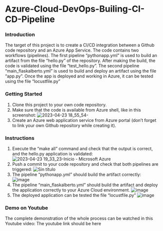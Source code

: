 # Azure-Cloud-DevOps-Builing-CI-CD-Pipeline

### Introduction
The target of this project is to create a CI/CD integration between a Github code repository and an Azure App Service. The code contains two workflows (pipelines).
The first pipeline “pythonapp.yml” is used to build an artifact from the file “hello.py” of the repository. After making the build, the code is validated using the file “test_hello.py”.
The second pipeline “main_flaskalberto.yml” is used to build and deploy an artifact using the file “app.py”. Once the app is deployed and working in Azure, it can be tested using the file “locustfile.py”

### Getting Started
1. Clone this project to your own code repository.
2. Make sure that the code is available from Azure shell, like in this screenshot:
![2023-04-23 18_55_54-](https://user-images.githubusercontent.com/40852884/235792036-814a881c-6346-4252-8a22-fd7d23b3da68.png)
3. Create an Azure web application service from Azure portal (don’t forget to link your own Github repository while creating it).


### Instructions
1. Execute the “make all” command and check that the output is correct, and the hello.py application is validated:
![2023-04-23 19_33_23-Inicio - Microsoft Azure](https://user-images.githubusercontent.com/40852884/235792123-420879d3-02b2-4db6-9354-f199a50bdc34.png)
2. Push a commit to your code repository and check that both pipelines are triggered:
![Sin título](https://user-images.githubusercontent.com/40852884/235792341-9bea6961-a08b-4693-aa08-4f309521a5aa.png)
3. The pipeline “pythonapp.yml” should build the artifact correctly:
![image](https://user-images.githubusercontent.com/40852884/235792236-74074309-3c18-428e-947b-6965b0159bc8.png)
4. The pipeline “main_flaskalberto.yml” should build the artifact and deploy the application correctly to your Azure Cloud environment.
![image](https://user-images.githubusercontent.com/40852884/235792874-83bb6d25-f108-47d0-91f4-700f1db3e66a.png)
5. The deployed application can be tested the file “locustfile.py”
![image](https://user-images.githubusercontent.com/40852884/235793343-bfb1f2d4-e535-4ce0-96e2-8e352260129d.png)


### Demo on Youtube
The complete demonstration of the whole process can be watched in this Youtube video:
The youtube link should be here

